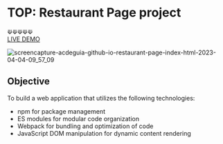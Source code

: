 # TOP: Restaurant Page project

⟱⟱⟱⟱⟱
<br />
[LIVE DEMO](https://acdeguia.github.io/restaurant-page-/index.html)

![screencapture-acdeguia-github-io-restaurant-page-index-html-2023-04-04-09_57_09](https://user-images.githubusercontent.com/67185278/229666674-3621a2e9-c173-4387-9d7e-9b0c9870cab9.png)

## Objective
To build a web application that utilizes the following technologies:

* npm for package management
* ES modules for modular code organization
* Webpack for bundling and optimization of code
* JavaScript DOM manipulation for dynamic content rendering
